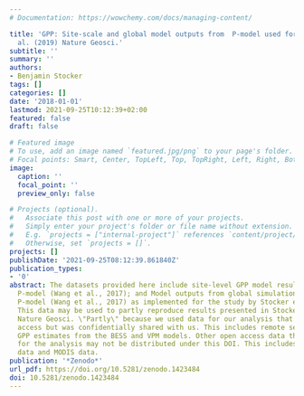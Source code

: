 ```yaml
---
# Documentation: https://wowchemy.com/docs/managing-content/

title: 'GPP: Site-scale and global model outputs from  P-model used for Stocker et
  al. (2019) Nature Geosci.'
subtitle: ''
summary: ''
authors:
- Benjamin Stocker
tags: []
categories: []
date: '2018-01-01'
lastmod: 2021-09-25T10:12:39+02:00
featured: false
draft: false

# Featured image
# To use, add an image named `featured.jpg/png` to your page's folder.
# Focal points: Smart, Center, TopLeft, Top, TopRight, Left, Right, BottomLeft, Bottom, BottomRight.
image:
  caption: ''
  focal_point: ''
  preview_only: false

# Projects (optional).
#   Associate this post with one or more of your projects.
#   Simply enter your project's folder or file name without extension.
#   E.g. `projects = ["internal-project"]` references `content/project/deep-learning/index.md`.
#   Otherwise, set `projects = []`.
projects: []
publishDate: '2021-09-25T08:12:39.861840Z'
publication_types:
- '0'
abstract: The datasets provided here include site-level GPP model results from the
  P-model (Wang et al., 2017); and Model outputs from global simulations with the
  P-model (Wang et al., 2017) as implemented for the study by Stocker et al. (2019).
  This data may be used to partly reproduce results presented in Stocker et al. (2019)
  Nature Geosci. \"Partly\" because we used data for our analysis that was not open
  access but was confidentially shared with us. This includes remote sensing-based
  GPP estimates from the BESS and VPM models. Other open access data that was used
  for the analysis may not be distributed under this DOI. This includes FLUXNET 2015
  data and MODIS data.
publication: '*Zenodo*'
url_pdf: https://doi.org/10.5281/zenodo.1423484
doi: 10.5281/zenodo.1423484
---
```


